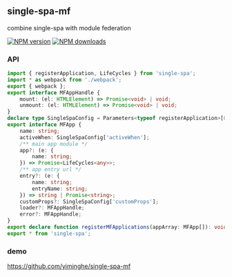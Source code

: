 ## single-spa-mf

combine single-spa with module federation

[![NPM version](https://badge.fury.io/js/single-spa-mf.png)](http://badge.fury.io/js/single-spa-mf)
[![NPM downloads](http://img.shields.io/npm/dm/single-spa-mf.svg)](https://npmjs.org/package/single-spa-mf)


### API

```ts
import { registerApplication, LifeCycles } from 'single-spa';
import * as webpack from './webpack';
export { webpack };
export interface MFAppHandle {
    mount: (el: HTMLElement) => Promise<void> | void;
    unmount: (el: HTMLElement) => Promise<void> | void;
}
declare type SingleSpaConfig = Parameters<typeof registerApplication>[0];
export interface MFApp {
    name: string;
    activeWhen: SingleSpaConfig['activeWhen'];
    /** main app module */
    app?: (e: {
        name: string;
    }) => Promise<LifeCycles<any>>;
    /** app entry url */
    entry?: (e: {
        name: string;
        entryName: string;
    }) => string | Promise<string>;
    customProps?: SingleSpaConfig['customProps'];
    loader?: MFAppHandle;
    error?: MFAppHandle;
}
export declare function registerMFApplications(appArray: MFApp[]): void;
export * from 'single-spa';

```

### demo

https://github.com/yiminghe/single-spa-mf

